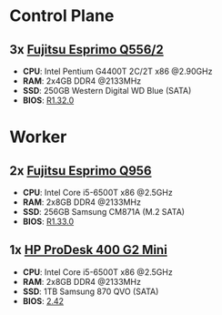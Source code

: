 # Control Plane
## 3x [Fujitsu Esprimo Q556/2](https://support.ts.fujitsu.com/IndexDownload.asp?SoftwareGuid=E9D6B346-40C3-40A6-A9C0-5B06766A2112)
- **CPU**: Intel Pentium G4400T 2C/2T x86 @2.90GHz
- **RAM**: 2x4GB DDR4 @2133MHz
- **SSD**: 250GB Western Digital WD Blue (SATA)
- **BIOS**: [R1.32.0](https://support.ts.fujitsu.com/IndexDownload.asp?SoftwareGuid=6236E45F-F03E-474A-8791-F4F94F89C1CC)

# Worker
## 2x [Fujitsu Esprimo Q956](https://support.ts.fujitsu.com/indexdownload.asp?Softwareguid=09105f90-92ff-4658-b3c0-f4adf5c3f023)
- **CPU**: Intel Core i5-6500T x86 @2.5GHz
- **RAM**: 2x8GB DDR4 @2133MHz
- **SSD**: 256GB Samsung CM871A (M.2 SATA)
- **BIOS**: [R1.33.0](https://support.ts.fujitsu.com/IndexDownload.asp?SoftwareGuid=B613DFC6-43B8-40EC-AA1F-1428AAB79E2B)
## 1x [HP ProDesk 400 G2 Mini](https://h10032.www1.hp.com/ctg/Manual/c04830610.pdf)
- **CPU**: Intel Core i5-6500T x86 @2.5GHz
- **RAM**: 2x8GB DDR4 @2133MHz
- **SSD**: 1TB Samsung 870 QVO (SATA)
- **BIOS**: [2.42](https://ftp.hp.com/pub/softpaq/sp141501-142000/sp141723.exe)